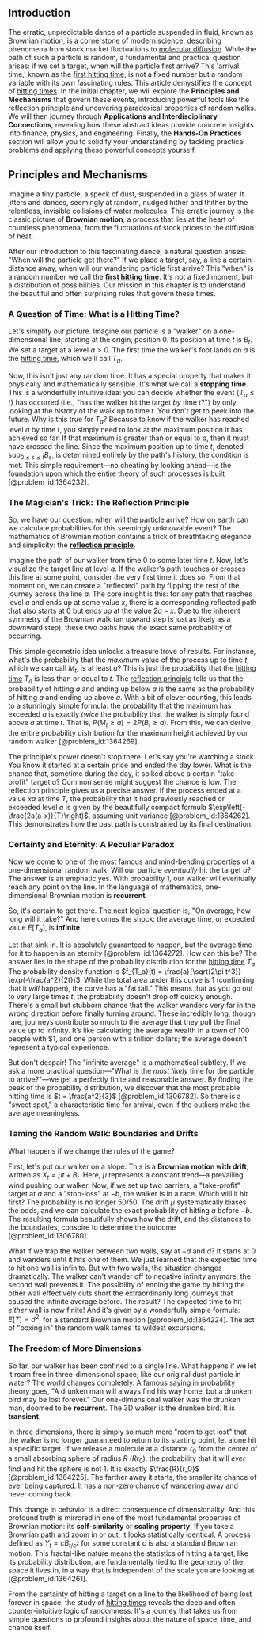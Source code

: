 ## Introduction
The erratic, unpredictable dance of a particle suspended in fluid, known as Brownian motion, is a cornerstone of modern science, describing phenomena from stock market fluctuations to [molecular diffusion](@article_id:154101). While the path of such a particle is random, a fundamental and practical question arises: if we set a target, when will the particle first arrive? This 'arrival time,' known as the [first hitting time](@article_id:265812), is not a fixed number but a random variable with its own fascinating rules. This article demystifies the concept of [hitting times](@article_id:266030). In the initial chapter, we will explore the **Principles and Mechanisms** that govern these events, introducing powerful tools like the reflection principle and uncovering paradoxical properties of random walks. We will then journey through **Applications and Interdisciplinary Connections**, revealing how these abstract ideas provide concrete insights into finance, physics, and engineering. Finally, the **Hands-On Practices** section will allow you to solidify your understanding by tackling practical problems and applying these powerful concepts yourself.

## Principles and Mechanisms

Imagine a tiny particle, a speck of dust, suspended in a glass of water. It jitters and dances, seemingly at random, nudged hither and thither by the relentless, invisible collisions of water molecules. This erratic journey is the classic picture of **Brownian motion**, a process that lies at the heart of countless phenomena, from the fluctuations of stock prices to the diffusion of heat.

After our introduction to this fascinating dance, a natural question arises: "When will the particle get there?" If we place a target, say, a line a certain distance away, when will our wandering particle first arrive? This "when" is a random number we call the **[first hitting time](@article_id:265812)**. It's not a fixed moment, but a distribution of possibilities. Our mission in this chapter is to understand the beautiful and often surprising rules that govern these times.

### A Question of Time: What is a Hitting Time?

Let's simplify our picture. Imagine our particle is a "walker" on a one-dimensional line, starting at the origin, position 0. Its position at time $t$ is $B_t$. We set a target at a level $a > 0$. The first time the walker's foot lands on $a$ is the [hitting time](@article_id:263670), which we'll call $T_a$.

Now, this isn't just any random time. It has a special property that makes it physically and mathematically sensible. It's what we call a **stopping time**. This is a wonderfully intuitive idea: you can decide whether the event $\{T_a \le t\}$ has occurred (i.e., "has the walker hit the target *by* time $t$?") by only looking at the history of the walk up to time $t$. You don't get to peek into the future. Why is this true for $T_a$? Because to know if the walker has reached level $a$ by time $t$, you simply need to look at the maximum position it has achieved so far. If that maximum is greater than or equal to $a$, then it must have crossed the line. Since the maximum position up to time $t$, denoted $\sup_{0 \le s \le t} B_s$, is determined entirely by the path's history, the condition is met. This simple requirement—no cheating by looking ahead—is the foundation upon which the entire theory of such processes is built [@problem_id:1364232].

### The Magician's Trick: The Reflection Principle

So, we have our question: when will the particle arrive? How on earth can we calculate probabilities for this seemingly unknowable event? The mathematics of Brownian motion contains a trick of breathtaking elegance and simplicity: the **[reflection principle](@article_id:148010)**.

Imagine the path of our walker from time 0 to some later time $t$. Now, let's visualize the target line at level $a$. If the walker's path touches or crosses this line at some point, consider the very first time it does so. From that moment on, we can create a "reflected" path by flipping the rest of the journey across the line $a$. The core insight is this: for any path that reaches level $a$ and ends up at some value $x$, there is a corresponding reflected path that also starts at 0 but ends up at the value $2a - x$. Due to the inherent symmetry of the Brownian walk (an upward step is just as likely as a downward step), these two paths have the exact same probability of occurring.

This simple geometric idea unlocks a treasure trove of results. For instance, what's the probability that the *maximum* value of the process up to time $t$, which we can call $M_t$, is at least $a$? This is just the probability that the [hitting time](@article_id:263670) $T_a$ is less than or equal to $t$. The [reflection principle](@article_id:148010) tells us that the probability of hitting $a$ and ending up below $a$ is the same as the probability of hitting $a$ and ending up above $a$. With a bit of clever counting, this leads to a stunningly simple formula: the probability that the maximum has exceeded $a$ is exactly *twice* the probability that the walker is simply found above $a$ at time $t$. That is, $P(M_t \ge a) = 2P(B_t \ge a)$. From this, we can derive the entire probability distribution for the maximum height achieved by our random walker [@problem_id:1364269].

The principle's power doesn't stop there. Let's say you're watching a stock. You know it started at a certain price and ended the day lower. What is the chance that, sometime during the day, it spiked above a certain "take-profit" target $a$? Common sense might suggest the chance is low. The reflection principle gives us a precise answer. If the process ended at a value $x  a$ at time $T$, the probability that it had previously reached or exceeded level $a$ is given by the beautifully compact formula $\exp\left(-\frac{2a(a-x)}{T}\right)$, assuming unit variance [@problem_id:1364262]. This demonstrates how the past path is constrained by its final destination.

### Certainty and Eternity: A Peculiar Paradox

Now we come to one of the most famous and mind-bending properties of a one-dimensional random walk. Will our particle *eventually* hit the target $a$? The answer is an emphatic yes. With probability 1, our walker will eventually reach any point on the line. In the language of mathematics, one-dimensional Brownian motion is **recurrent**.

So, it's certain to get there. The next logical question is, "On average, how long will it take?" And here comes the shock: the average time, or expected value $E[T_a]$, is **infinite**.

Let that sink in. It is absolutely guaranteed to happen, but the average time for it to happen is an eternity [@problem_id:1364272]. How can this be? The answer lies in the shape of the probability distribution for the [hitting time](@article_id:263670) $T_a$. The probability density function is $f_{T_a}(t) = \frac{a}{\sqrt{2\pi t^3}} \exp(-\frac{a^2}{2t})$. While the total area under this curve is 1 (confirming that it *will* happen), the curve has a "fat tail." This means that as you go out to very large times $t$, the probability doesn't drop off quickly enough. There's a small but stubborn chance that the walker wanders very far in the wrong direction before finally turning around. These incredibly long, though rare, journeys contribute so much to the average that they pull the final value up to infinity. It’s like calculating the average wealth in a town of 100 people with $1, and one person with a trillion dollars; the average doesn't represent a typical experience.

But don't despair! The "infinite average" is a mathematical subtlety. If we ask a more practical question—"What is the *most likely* time for the particle to arrive?"—we get a perfectly finite and reasonable answer. By finding the peak of the probability distribution, we discover that the most probable hitting time is $t = \frac{a^2}{3}$ [@problem_id:1306782]. So there is a "sweet spot," a characteristic time for arrival, even if the outliers make the average meaningless.

### Taming the Random Walk: Boundaries and Drifts

What happens if we change the rules of the game?

First, let's put our walker on a slope. This is a **Brownian motion with drift**, written as $X_t = \mu t + B_t$. Here, $\mu$ represents a constant trend—a prevailing wind pushing our walker. Now, if we set up two barriers, a "take-profit" target at $a$ and a "stop-loss" at $-b$, the walker is in a race. Which will it hit first? The probability is no longer 50/50. The drift $\mu$ systematically biases the odds, and we can calculate the exact probability of hitting $a$ before $-b$. The resulting formula beautifully shows how the drift, and the distances to the boundaries, conspire to determine the outcome [@problem_id:1306780].

What if we trap the walker between two walls, say at $-d$ and $d$? It starts at 0 and wanders until it hits one of them. We just learned that the expected time to hit one wall is infinite. But with two walls, the situation changes dramatically. The walker can't wander off to negative infinity anymore; the second wall prevents it. The possibility of ending the game by hitting the other wall effectively cuts short the extraordinarily long journeys that caused the infinite average before. The result? The expected time to hit *either* wall is now finite! And it's given by a wonderfully simple formula: $E[T] = d^2$, for a standard Brownian motion [@problem_id:1364224]. The act of "boxing in" the random walk tames its wildest excursions.

### The Freedom of More Dimensions

So far, our walker has been confined to a single line. What happens if we let it roam free in three-dimensional space, like our original dust particle in water? The world changes completely. A famous saying in probability theory goes, "A drunken man will always find his way home, but a drunken bird may be lost forever." Our one-dimensional walker was the drunken man, doomed to be **recurrent**. The 3D walker is the drunken bird. It is **transient**.

In three dimensions, there is simply so much more "room to get lost" that the walker is no longer guaranteed to return to its starting point, let alone hit a specific target. If we release a molecule at a distance $r_0$ from the center of a small absorbing sphere of radius $R$ ($R  r_0$), the probability that it will *ever* find and hit the sphere is not 1. It is exactly $\frac{R}{r_0}$ [@problem_id:1364225]. The farther away it starts, the smaller its chance of ever being captured. It has a non-zero chance of wandering away and never coming back.

This change in behavior is a direct consequence of dimensionality. And this profound truth is mirrored in one of the most fundamental properties of Brownian motion: its **self-similarity** or **scaling property**. If you take a Brownian path and zoom in or out, it looks statistically identical. A process defined as $Y_t = c B_{t/c^2}$ for some constant $c$ is also a standard Brownian motion. This fractal-like nature means the statistics of hitting a target, like its probability distribution, are fundamentally tied to the geometry of the space it lives in, in a way that is independent of the scale you are looking at [@problem_id:1364261].

From the certainty of hitting a target on a line to the likelihood of being lost forever in space, the study of [hitting times](@article_id:266030) reveals the deep and often counter-intuitive logic of randomness. It's a journey that takes us from simple questions to profound insights about the nature of space, time, and chance itself.